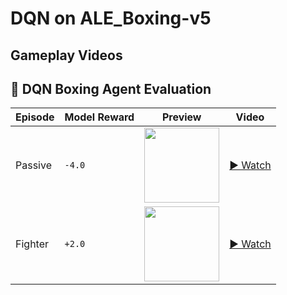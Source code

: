 # DQN on ALE_Boxing-v5

## Gameplay Videos

## 🥊 DQN Boxing Agent Evaluation

| Episode | Model Reward | Preview | Video |
|---------|--------------|---------|--------|
| Passive | `-4.0`       | <img src="videos/ALE_Boxing_v5_boxing_passive.mp4" width="120"/> | <a href="https://bat4e.github.io/dqn-boxing-demo/ALE_Boxing_v5_boxing_passive.mp4" target="_blank">▶ Watch</a> |
| Fighter | `+2.0`       | <img src="videos/ALE_Boxing_v5_aggressive.mp4" width="120"/> | <a href="https://bat4e.github.io/dqn-boxing-demo/ALE_Boxing_v5_boxing_aggressive.mp4" target="_blank">▶ Watch</a> |

